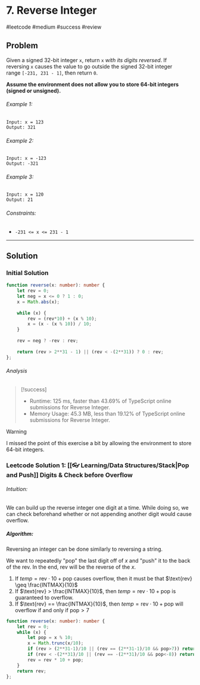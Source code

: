 # 7.  Reverse Integer
#leetcode #medium #success #review

## Problem
Given a signed 32-bit integer `x`, return `x` _with its digits reversed_. If reversing `x` causes the value to go outside the signed 32-bit integer range `[-231, 231 - 1]`, then return `0`.

**Assume the environment does not allow you to store 64-bit integers (signed or unsigned).**

###### Example 1:
```
Input: x = 123
Output: 321
```

###### Example 2:
```
Input: x = -123
Output: -321
```

###### Example 3:
```
Input: x = 120
Output: 21
```

###### Constraints:
-   `-231 <= x <= 231 - 1`
---
## Solution
### Initial Solution
```typescript
function reverse(x: number): number {     
    let rev = 0;
    let neg = x <= 0 ? 1 : 0;
    x = Math.abs(x);
    
    while (x) {
        rev = (rev*10) + (x % 10);
        x = (x - (x % 10)) / 10;
    } 
    
    rev = neg ? -rev : rev;
    
    return (rev > 2**31 - 1) || (rev < -(2**31)) ? 0 : rev;
};
```

###### Analysis
>[!success]
> - Runtime: 125 ms, faster than 43.69% of TypeScript online submissions for Reverse Integer.
> - Memory Usage: 45.3 MB, less than 19.12% of TypeScript online submissions for Reverse Integer.

>[!warning]
> I missed the point of this exercise a bit by allowing the environment to store 64-bit integers.

### Leetcode Solution 1: [[👓 Learning/Data Structures/Stack|Pop and Push]] Digits & Check before Overflow

###### Intuition:
We can build up the reverse integer one digit at a time. While doing so, we can check beforehand whether or not appending another digit would cause overflow.

##### Algorithm:
Reversing an integer can be done similarly to reversing a string.

We want to repeatedly "pop" the last digit off of $x$ and "push" it to the back of the $\text{rev}$. In the end, $\text{rev}$ will be the reverse of the $x$.

1.  If $temp = \text{rev} \cdot 10 + \text{pop}$ causes overflow, then it must be that $\text{rev} \geq \frac{INTMAX}{10}$
2.  If $\text{rev} > \frac{INTMAX}{10}$, then $temp = \text{rev} \cdot 10 + \text{pop}$ is guaranteed to overflow.
3.  If $\text{rev} == \frac{INTMAX}{10}$, then $temp = \text{rev} \cdot 10 + \text{pop}$ will overflow if and only if $\text{pop} > 7$

```typescript
function reverse(x: number): number { 
    let rev = 0;
    while (x) {
        let pop = x % 10;
        x = Math.trunc(x/10);
        if (rev > (2**31-1)/10 || (rev == (2**31-1)/10 && pop>7)) return 0;
        if (rev < -(2**31)/10 || (rev == -(2**31)/10 && pop<-8)) return 0;
        rev = rev * 10 + pop;
    }
    return rev;
};
```